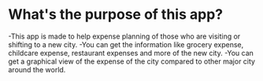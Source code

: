 

# What's the purpose of this app?

-This app is made to help expense planning of those who are visiting or shifting to a new city.
-You can get the information like grocery expense, childcare expense, restaurant expenses and more of the new city.
-You can get a graphical view of the expense of the city compared to other major city around the world.


